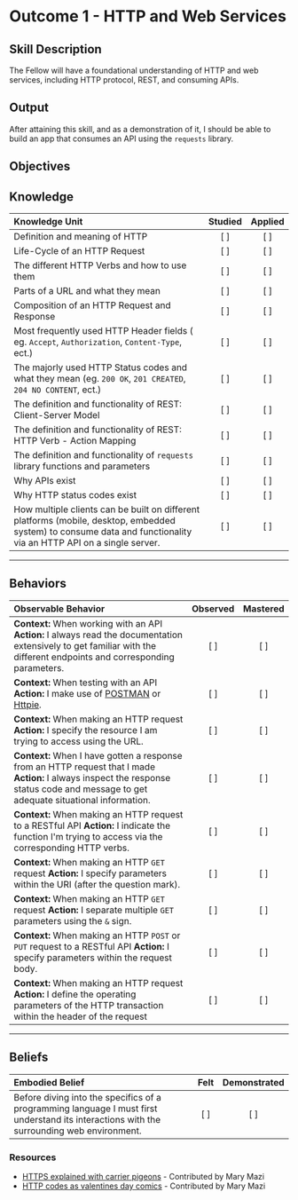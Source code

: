 # Outcome 1 - HTTP and Web Services

**Skill Description**
----------
The Fellow will have a foundational understanding of HTTP and web services, including HTTP protocol, REST, and consuming APIs. 

**Output**
----------
After attaining this skill, and as a demonstration of it, I should be able to build an app that consumes an API using the `requests` library.

**Objectives**
----------
## **Knowledge**


| Knowledge Unit   |      Studied      | Applied |
|:-------------|:------------------:|:--------:|
| Definition and meaning of HTTP | [ ] | [ ] |
| Life-Cycle of an HTTP Request | [ ] | [ ] |
| The different HTTP Verbs and how to use them | [ ] | [ ] |
| Parts of a URL and what they mean | [ ] | [ ] |
| Composition of an HTTP Request and Response | [ ] | [ ] |
| Most frequently used HTTP Header fields ( eg. `Accept`, `Authorization`, `Content-Type`, ect.) | [ ] | [ ] |
| The majorly used HTTP Status codes and what they mean (eg. `200 OK`, `201 CREATED`, `204 NO CONTENT`, ect.)| [ ] | [ ] |
| The definition and functionality of REST: Client-Server Model | [ ] | [ ] |
| The definition and functionality of REST: HTTP Verb - Action Mapping | [ ] | [ ] |
| The definition and functionality of `requests` library functions and parameters | [ ] | [ ] |
| Why APIs exist | [ ] | [ ]  |
| Why HTTP status codes exist| [ ] | [ ]  |
| How multiple clients can be built on different platforms (mobile, desktop, embedded system) to consume data and functionality via an HTTP API on a single server. | [ ] | [ ]  |
----------


## **Behaviors**

| Observable Behavior   |      Observed      | Mastered |
|:-------------|:------------------:|:--------:|
| **Context:** When working with an API **Action:** I always read the documentation extensively to get familiar with the different endpoints and corresponding parameters. | [ ] | [ ] |
| **Context:** When testing with an API **Action:** I make use of [POSTMAN](https://www.getpostman.com/) or [Httpie](https://github.com/jkbrzt/httpie). | [ ] | [ ] |
| **Context:** When making an HTTP request **Action:** I specify the resource I am trying to access using the URL. | [ ] | [ ] |
| **Context:** When I have gotten a response from an HTTP request that I made **Action:** I always inspect the response status code and message to get adequate situational information. | [ ] | [ ] |
| **Context:** When making an HTTP request to a RESTful API **Action:** I indicate the function I'm trying to access via the corresponding HTTP verbs.  | [ ] | [ ] |
| **Context:** When making an HTTP `GET` request **Action:** I specify parameters within the URI (after the question mark). | [ ] | [ ] |
| **Context:** When making an HTTP `GET` request **Action:** I separate multiple `GET` parameters using the `&` sign. | [ ] | [ ] |
| **Context:** When making an HTTP `POST` or `PUT` request to a RESTful API **Action:** I specify parameters within the request body. | [ ] | [ ] |
| **Context:** When making an HTTP request **Action:** I define the operating parameters of the HTTP transaction within the header of the request | [ ] | [ ] |



----------


## **Beliefs**


| Embodied Belief   |      Felt      | Demonstrated |
|:-------------|:------------------:|:--------:|
| Before diving into the specifics of a programming language I must first understand its interactions with the surrounding web environment. | [ ] | [ ]  |

### Resources
- [HTTPS explained with carrier pigeons](https://medium.freecodecamp.org/https-explained-with-carrier-pigeons-7029d2193351)	- Contributed by Mary Mazi		
- [HTTP codes as valentines day comics](https://medium.com/@hanilim/http-codes-as-valentines-day-comics-8c03c805faa0) - Contributed by Mary Mazi																					
